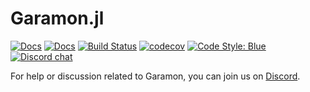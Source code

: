 # Garamon.jl

[![Docs](https://img.shields.io/badge/docs-latest-blue.svg)](https://JuliaConstraints.github.io/Garamon.jl/dev)
[![Docs](https://img.shields.io/badge/docs-stable-blue.svg)](https://JuliaConstraints.github.io/Garamon.jl/stable)
[![Build Status](https://github.com/JuliaConstraints/Garamon.jl/workflows/CI/badge.svg)](https://github.com/JuliaConstraints/Garamon.jl/actions)
[![codecov](https://codecov.io/gh/JuliaConstraints/Garamon.jl/branch/main/graph/badge.svg?token=WQLLtCc23a)](https://codecov.io/gh/JuliaConstraints/Garamon.jl)
[![Code Style: Blue](https://img.shields.io/badge/code%20style-blue-4495d1.svg)](https://github.com/invenia/BlueStyle)
[![Discord chat](https://img.shields.io/discord/1009227277491519618.svg?logo=discord&colorB=7289DA&style=flat-square)](https://discord.gg/dYe2bPAWEQ)

For help or discussion related to Garamon, you can join us on [Discord](https://discord.gg/dYe2bPAWEQ).